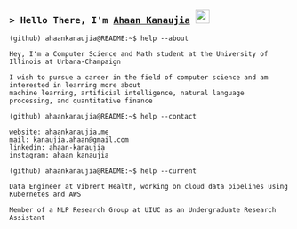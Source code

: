 ### <samp>&gt; Hello There, I'm <a href="https://ahaankanaujia.me/" target="_blank">Ahaan Kanaujia</a> <img src="https://media.giphy.com/media/hvRJCLFzcasrR4ia7z/giphy.gif" width="25"></h4>

```console
(github) ahaankanaujia@README:~$ help --about

Hey, I'm a Computer Science and Math student at the University of Illinois at Urbana-Champaign

I wish to pursue a career in the field of computer science and am interested in learning more about 
machine learning, artificial intelligence, natural language processing, and quantitative finance

(github) ahaankanaujia@README:~$ help --contact

website: ahaankanaujia.me
mail: kanaujia.ahaan@gmail.com
linkedin: ahaan-kanaujia
instagram: ahaan_kanaujia

(github) ahaankanaujia@README:~$ help --current

Data Engineer at Vibrent Health, working on cloud data pipelines using Kubernetes and AWS

Member of a NLP Research Group at UIUC as an Undergraduate Research Assistant
```
